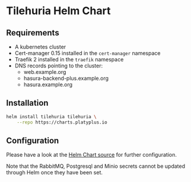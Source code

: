 # Tilehuria Helm Chart

## Requirements

- A kubernetes cluster
- Cert-manager 0.15 installed in the `cert-manager` namespace
- Traefik 2 installed in the `traefik` namespace
- DNS records pointing to the cluster:
  - web.example.org
  - hasura-backend-plus.example.org
  - hasura.example.org

## Installation

```sh
helm install tilehuria tilehuria \
    --repo https://charts.platyplus.io
```

## Configuration

Please have a look at the [Helm Chart source](https://github.com/platyplus/charts/tree/master/source/tilehuria) for further configuration.

Note that the RabbitMQ, Postgresql and Minio secrets cannot be updated through Helm once they have been set.
